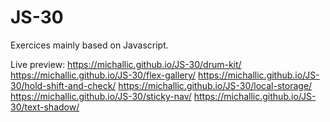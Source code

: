 # JS-30

Exercices mainly based on Javascript.

Live preview: 
https://michallic.github.io/JS-30/drum-kit/
https://michallic.github.io/JS-30/flex-gallery/
https://michallic.github.io/JS-30/hold-shift-and-check/
https://michallic.github.io/JS-30/local-storage/
https://michallic.github.io/JS-30/sticky-nav/
https://michallic.github.io/JS-30/text-shadow/
